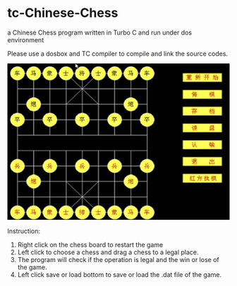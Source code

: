 # tc-Chinese-Chess
a Chinese Chess program written in Turbo C and run under dos environment 

Please use a dosbox and TC compiler to compile and link the source codes.

![solarized palette](./interface.png)

Instruction:
1. Right click on the chess board to restart the game
2. Left click to choose a chess and drag a chess to a legal place.
3. The program will check if the operation is legal and the win or lose of the game.
4. Left click save or load bottom to save or load the .dat file of the game.
